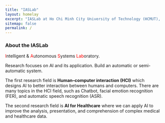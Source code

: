 ```yaml
---
title: "IASLab"
layout: homelay
excerpt: "IASLab at Ho Chi Minh City University of Technology (HCMUT), VNU-HCM"
sitemap: false
permalink: /
---
```


### About the IASLab

<span style="color:red">I</span>ntelligent & <span style="color:red">A</span>utonomous <span style="color:red">S</span>ystems <span style="color:red">Lab</span>oratory.

Research focuses on AI and its application. Build an automatic or semi-automatic system.

The first research field is **Human–computer interaction (HCI)** which designs AI to better interaction between humans and computers. 
There are many topics in the HCI field, such as Chatbot, facial emotion recognition (FER), and automatic speech recognition (ASR).

The second research field is **AI for Healthcare** where we can apply AI to improve the analysis, presentation, and comprehension of complex medical and healthcare data.
